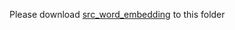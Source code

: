 Please download [src_word_embedding](https://drive.google.com/file/d/12oxKhK8OL_t1dHhN-4a6LoqSiT4QjFvx/view?usp=share_link) to this folder
